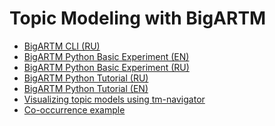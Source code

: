 Topic Modeling with BigARTM
===========================

- [BigARTM CLI (RU)](https://github.com/bigartm/bigartm-book/blob/master/junk/cli/BigARTM_CommandLineInferface.ipynb)
- [BigARTM Python Basic Experiment (EN)](https://github.com/bigartm/bigartm-book/blob/master/BigARTM_example_EN.ipynb)
- [BigARTM Python Basic Experiment (RU)](https://github.com/bigartm/bigartm-book/blob/master/BigARTM_example_RU.ipynb)
- [BigARTM Python Tutorial (RU)](https://github.com/bigartm/bigartm-book/blob/master/BigARTM_basic_tutorial_RU.ipynb)
- [BigARTM Python Tutorial (EN)](https://github.com/bigartm/bigartm-book/blob/master/BigARTM_basic_tutorial_EN.ipynb)
- [Visualizing topic models using tm-navigator](https://github.com/bigartm/bigartm-book/blob/master/BigartmNavigatorExample.ipynb)
- [Co-occurrence example](https://github.com/bigartm/bigartm-book/blob/master/junk/mmro/bigARTM_dictionaries_example.ipynb)
